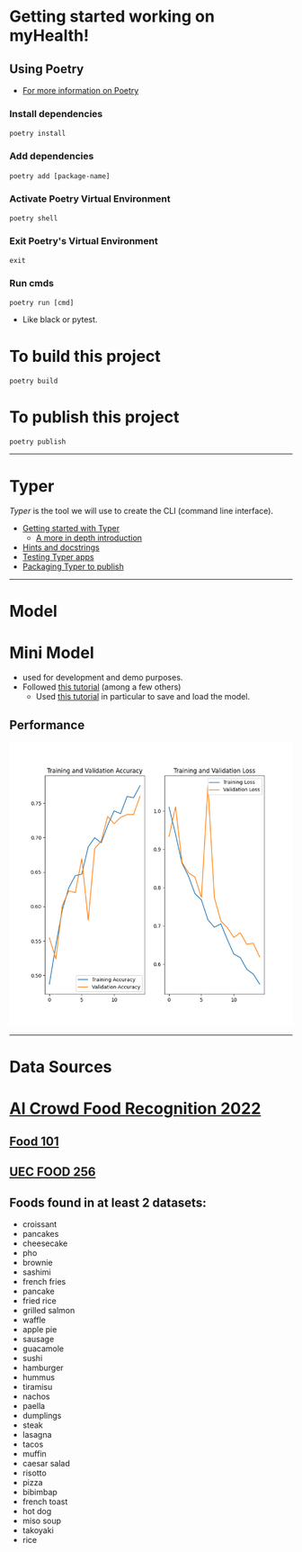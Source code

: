# Getting started working on myHealth!

## Using Poetry
* [For more information on Poetry](https://python-poetry.org/)

### Install dependencies
```
poetry install
```

### Add dependencies
```
poetry add [package-name]
```

### Activate Poetry Virtual Environment
```
poetry shell
```

### Exit Poetry's Virtual Environment
```
exit
```

### Run cmds
```
poetry run [cmd]
```
* Like black or pytest.

# To build this project
```
poetry build
```

# To publish this project
```
poetry publish
```

---

# Typer
*Typer* is the tool we will use to create the CLI (command line interface).

* [Getting started with Typer](https://typer.tiangolo.com/)
    * [A more in depth introduction](https://typer.tiangolo.com/tutorial/)
* [Hints and docstrings](https://typer.tiangolo.com/tutorial/arguments/help/)
* [Testing Typer apps](https://typer.tiangolo.com/tutorial/testing/)
* [Packaging Typer to publish](https://typer.tiangolo.com/tutorial/package/)

---

# Model

# Mini Model
* used for development and demo purposes.
* Followed [this tutorial](https://www.tensorflow.org/tutorials/images/classification) (among a few others)
    * Used [this tutorial](https://www.tensorflow.org/guide/keras/serialization_and_saving) in particular to save and load the model.
## Performance
![Second iteration resulting in ~75% accuracy](model/model_perf_mini_2.png)

---

# Data Sources
# [AI Crowd Food Recognition 2022](https://www.aicrowd.com/challenges/food-recognition-benchmark-2022/dataset_files)
## [Food 101](https://www.kaggle.com/datasets/dansbecker/food-101?resource=download)
## [UEC FOOD 256](http://foodcam.mobi/dataset256.html)

## Foods found in at least 2 datasets:
* croissant
* pancakes
* cheesecake
* pho
* brownie
* sashimi
* french fries
* pancake
* fried rice
* grilled salmon
* waffle
* apple pie
* sausage
* guacamole
* sushi
* hamburger
* hummus
* tiramisu
* nachos
* paella
* dumplings
* steak
* lasagna
* tacos
* muffin
* caesar salad
* risotto
* pizza
* bibimbap
* french toast
* hot dog
* miso soup
* takoyaki
* rice